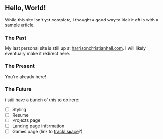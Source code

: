 ## Hello, World!
While this site isn't yet complete, I thought a good way
to kick it off is with a sample article.

### The Past
My last personal site is still up at [harrisonchristianhall.com](https://www.harrisonchristianhall.com).
I will likely eventually make it redirect here.

### The Present
You're already here!

### The Future
I still have a bunch of this to do here:
- [ ] Styling
- [ ] Resume
- [ ] Projects page
- [ ] Landing page information
- [ ] Games page (link to [trackl.space](trackl.space)?)